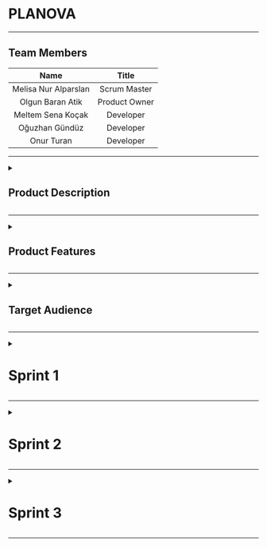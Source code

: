 


# PLANOVA

---
## Team Members 

| Name   |Title  |
|:-------:| :-----:|
| Melisa Nur Alparslan  | Scrum Master     |
| Olgun Baran Atik   | Product Owner    |
| Meltem Sena Koçak     | Developer  |
| Oğuzhan Gündüz    | Developer  |
| Onur Turan     | Developer  |

---
<details>
  <summary><h2>Product Description</h2></summary>

In today's fast-paced world, using time efficiently and managing personal time correctly is one of the most important keys to achieving both professional and personal success.
Planova is a comprehensive mobile application that facilitates users' personal time management.

The application offers various features to make users' lives easier when it comes to time management. Users can set long-term goals, track these goals individually or with friends, throughout the year, do internal analysis by keeping a diary, add images and audio recordings to their diary and use their diary in locked mode, prioritize their tasks by creating a to-do list and mark completed tasks. At the same time, the detailed analysis and artificial intelligence-supported user-specific story creation features in the profile make it easier for users to achieve their goals and progress and make them feel more motivated. Thanks to its minimalist design and user-friendly interface, users can easily adapt to the application.

As a result, managing time correctly is the basis of achieving success in all areas of life and Planova Application will be your greatest assistant on this path.

  <details>
    <summary><h4>Turkish explanation</h4></summary>

Günümüzün hızla akan dünyasında, zamanı verimli kullanmak ve kişisel zaman yönetimini doğru yapmak, hem profesyonel hem de kişisel başarıya ulaşmanın en önemli anahtarlarından biridir. Planova Uygulaması, kullanıcıların kişisel zaman yönetimini kolaylaştıran kapsamlı bir mobil uygulamadır.

Uygulama, zaman yönetimi konusunda kullanıcıların hayatını kolaylaştırmak için çeşitli özellikler sunar. Kullanıcılar, uzun vadeli hedeflerini belirleyebilir, bu hedefleri bireysel veya arkadaşlarıyla birlikte yıl boyunca takip edebilir, günlük tutarak içsel analiz yapabilir, günlüğüne görseller ve ses kayıtları ekleyebilir ve günlüğünü kilitli modda kullanabilir, yapılacaklar listesi oluşturarak görevlerini önceliklendirebilir ve tamamlanan işleri işaretleyebilirler. Aynı zamanda, profilde bulunan detaylı analiz ve yapay zeka destekli kullanıcıya özel hikaye yaratama özellikleri, kullanıcıların hedeflerine ulaşmalarını ve ilerlemelerini kolaylaştırır ve daha motive hissetmelerini sağlar. Minimalist tasarımı ve kullanıcı dostu arayüzü sayesinde, kullanıcılar uygulamaya kolayca adapte olabilirler.

Sonuç olarak, zamanı doğru yönetmek, yaşamın her alanında başarıya ulaşmanın temelidir ve Planova Uygulaması bu yolda en büyük yardımcınız olacaktır.
    
  </details>
  
</details>

---
<details>
  <summary><h2>Product Features</h2></summary>


### 1. Today(Home)Page
- **User-Friendly Interface:** The home page has a simple and minimalist design that allows users to easily get used to the application.
- **Daily Work and Completed Tasks:** Users can see their work for that day, their long-term goals, and whether they have completed them or not in the categorization. This makes daily task management and tracking easier.
- **Weekly Calendar:** The weekly calendar at the top makes it easy for users to switch between different days.

### 2. Goals Page
- **Grid View:** All goals are presented in a view where users can easily see their progress.
- **Goal Details:** By clicking on the goal, the details, start date, completion status and statistics of the goal can be accessed.
- **Adding and Removing Targets:** New targets can be added or existing targets can be archived.
- **Data Analysis:** Users can visually see their progress on the goals they set statistically and long-term development with a 365-day grid view
- **AI-Assisted Planning:** Artificial intelligence helps users plan and break down their goals. It also gives suggestions on how many days the goals should last.
- **Community Goal tracking:** Users can set common goals with their friends and work on them together.
    * **Common Goals and Progress Tracking:** Users can track their progress on common goals they set with their friends, with percentages.
    * **Progress Graphs:** Users can see their own and their friends' progress graphically. These graphics increase users' motivation.
    * **Goal Details:** Details and progress of the goals set with friends can be viewed on the challenge page. This page also includes buttons for adding and editing goals.

### 3. Journal
- **Daily Notes:** Users can keep a diary and record notes in chronological order. A separate note can be entered for each day.
- **Adding Images and Text:** In addition to adding text to journal notes, images can also be added. This makes notes richer and more meaningful.

### 4. Profile Page
- **All Goals and Archive:** All goals and archived data of users are displayed on this page. Users can easily access their past goals and completed tasks.
- **Detailed Progress Analysis:** Users' personal progress is analyzed graphically and statistically. These analyzes help users better understand their progress.

### 5. Settings
- **Profile Settings:**
  * **Edit Profile:** Allows users to update their personal information such as name, email, and profile picture.
  * **Account Information:** Provides detailed account information including membership status and account creation date.
- **Security and Privacy:**
  * **Change Password:** Enables users to change their account password for enhanced security.
  * **Two-Factor Authentication:** Offers an additional layer of security by requiring a second form of authentication.
- **Notifications:** Users can customize notification settings, including which events trigger notifications.
- **Themes:** Users can choose from a variety of themes to personalize the appearance of the app.




<details>
    <summary><h4>Turkish explanation</h4></summary>

  ### 1. Ana Sayfa(Bugün)
- **Kullanıcı Dostu Arayüz:** Ana sayfa, kullanıcıların uygulamaya kolayca alışmalarını sağlayan sade ve minimalist bir tasarıma sahiptir.
- **Günlük İşler ve Tamamlanan Görevler:** Kullanıcılar, o güne ait işlerini, uzun vadede devam ettiği hedeflerini, bunları tamamlayıp tamamlamadıkları kategorizasyonu içinde görebilirler. Bu, günlük görev yönetimini ve takibini kolaylaştırır.
- **Haftalık Takvim:** Üst kısımda yer alan haftalık takvim, kullanıcıların farklı günler arasında geçişini kolaylaştır.

### 2. Hedefler Sayfası
- **Izgara Görünüm:** Tüm hedefler, kullanıcıların ilerlemesini kolayca görebileceği bir görünümde sunulur.
- **Hedef Detayları:** Hedefe tıklanıldığında, hedefin detaylarına, başlangıç tarihine, tamamlanma durumuna ve istatistiklerine ulaşılabilir.
- **Hedef Ekleme ve Çıkarma:** Yeni hedefler eklenebilir veya var olan hedefler arşivlenebilir.
- **Veri Analizi:** Kullanıcıların belirledikleri hedeflerdeki ilerlemeleri istatistiksel olarak ve 365 günlük ızgara görünümle uzun vadeli gelişimi görsel bir şekilde görebilirler
- **Yapay Zeka Destekli Planlama:** Yapay zeka, kullanıcıların hedeflerini planlamalarına ve parçalara bölmelerine yardımcı olur. Ayrıca, hedeflerin kaç gün sürmesi gerektiği konusunda önerilerde bulunur.
- **Toplulukla Hedef takibi:** Kullanıcılar, arkadaşlarıyla ortak hedefler belirleyebilir ve bu hedefler üzerinde birlikte çalışabilirler.
    * **Ortak Hedefler ve İlerleme Takibi:** Kullanıcılar, arkadaşlarıyla belirledikleri ortak hedeflerdeki ilerlemelerini yüzdelerle takip edebilirler.
    * **İlerleme Grafikleri:** Kullanıcılar, kendi ve arkadaşlarının ilerlemelerini grafiksel olarak görebilirler. Bu grafikler, kullanıcıların motivasyonlarını artırır.
    * **Hedef Detayları:** Arkadaşlarla belirlenen hedeflerin detayları ve ilerlemeleri, challenge sayfasında görüntülenebilir. Bu sayfada ayrıca hedef ekleme ve düzenleme butonları bulunur.
 
### 3. Günlük
- **Günlük:** Kullanıcılar, tarih sırasına göre günlük tutabilir, not kaydedebilirler. Her gün için ayrı bir not girişi yapılabilir.
- **Görsel ve Metin Ekleme:** Günlük notlarına metin eklemenin yanı sıra, görseller de eklenebilir. Bu, notların daha zengin ve anlamlı olmasını sağlar.

### 4. Profil Sayfası
- **Tüm Hedefler ve Arşiv:** Kullanıcıların tüm hedefleri ve arşivlenen verileri bu sayfada görüntülenir. Kullanıcılar, geçmiş hedeflerine ve tamamlanan görevlere kolayca ulaşabilirler.
- **Detaylı İlerleme Analizi:** Kullanıcıların kişisel ilerlemeleri, grafiksel ve istatistiksel olarak analiz edilir. Bu analizler, kullanıcıların gelişimlerini daha iyi anlamalarına yardımcı olur.

### 5. Ayarlar
- **Profil ayarları:**
  * **Profili Düzenle:** Kullanıcıların ad, e-posta adresi ve profil resmi gibi kişisel bilgilerini güncellemesine olanak tanır.
  * **Hesap Bilgileri:** Üyelik durumu ve hesap oluşturma tarihi dahil olmak üzere ayrıntılı hesap bilgileri sağlar.
- **Güvenlik ve Gizlilik:**
  * **Şifreyi Değiştir:** Gelişmiş güvenlik için kullanıcıların hesap şifrelerini değiştirmelerine olanak tanır.
  * **İki Faktörlü Kimlik Doğrulama:** İkinci bir kimlik doğrulama biçimi gerektirerek ek bir güvenlik katmanı sunar.
- **Bildirimler:** Kullanıcılar, hangi olayların bildirimleri tetiklediğini de içeren bildirim ayarlarını özelleştirebilir.
- **Temalar:** Kullanıcılar, uygulamanın görünümünü kişiselleştirmek için çeşitli temalar arasından seçim yapabilir.
  </details>

</details>

---
<details>
  <summary><h2>Target Audience</h2></summary>

Planova application appeals to a wide range of users and offers features for people from different age groups and professions.

- **Students:**
  * **Academic Success:** Students who want to organize their study plans and academic goals.
  * **Time Management:** Those who want to keep track of exam dates and assignment deadlines.
  * **Daily Note Taking:** Students who want to take notes of their daily work and progress.

- **Professionals:**
  * **Task Tracking**: Those who want to organize daily meetings, tasks and workflows.
  * **Career Development:** Professionals who want to follow their career development and long-term goals.

- **Freelancers:**
  * **Task Management:** Freelancers who want to organize and track their daily tasks.
  * **Time Management:** Those who want to plan their work and manage their daily to-do list.

- **Personal Development Enthusiasts:**
  * **Personal Development:** Individuals who want to follow their own development and set personal goals.

- **Users Aimed at Teamwork and Common Goals:**
  * **Common Goal Setting:** Groups of friends or business teams who want to work together by setting common goals.
  * **Increasing Motivation:** Those who want to increase group motivation by using the joint goal tracking feature.


<details>
    <summary><h4>Turkish explanation</h4></summary>

Planova Uygulaması, geniş bir kullanıcı kitlesine hitap eder ve farklı yaş gruplarından ve mesleklerden insanlara yönelik özellikler sunar.

- **Öğrenciler:**
  * **Akademik Başarı:** Ders çalışma planlarını ve akademik hedeflerini düzenlemek isteyen öğrenciler.
  * **Zaman Yönetimi:** Sınav tarihlerini ve ödev teslim tarihlerini takip etmek isteyenler.
  * **Günlük Not Tutma:** Günlük çalışmalarını ve ilerlemelerini not almak isteyen öğrenciler.

- **Profesyoneller:**
  * **Görev Takibi**: Günlük toplantıları, görevleri ve iş akışlarını organize etmek isteyenler.
  * **Kariyer Gelişimi:** Kariyer gelişimlerini ve uzun vadeli hedeflerini takip etmek isteyen profesyoneller.

- **Serbest Çalışanlar:**
  * **Görev Yönetimi:** Günlük görevlerini düzenlemek ve takip etmek isteyen serbest çalışanlar.
  * **Zaman Yönetimi:** İşlerini planlamak ve günlük yapılacaklar listesini yönetmek isteyenler.

- **Kişisel Gelişim Meraklıları:**
  * **Kişisel Gelişim:** Kendi gelişimlerini takip etmek ve kişisel hedefler belirlemek isteyen bireyler.

- **Takım Çalışması ve Ortak Hedeflere Yönelik Kullanıcılar:**
  * **Ortak Hedef Belirleme:** Ortak hedefler belirleyerek birlikte çalışmak isteyen arkadaş grupları veya iş takımları.
  * **Motivasyon Artırma:** Birlikte hedef takibi özelliğini kullanarak grup motivasyonunu artırmak isteyenler.


    
  </details>
  
</details>


---
<details>
  <summary><h1>Sprint 1</h1></summary>

<details>
    <summary><h2>App Screenshots</h2></summary>

### Login Page
![Loginpage](https://github.com/olgnbrn/flutter24_bootcamp/raw/main/Project_Management_Files/Sprint_1/Sprint1_App_ss/Sprint1_Loginpage_UI.png)

---
### Today(Home)page
![Homepage](https://github.com/olgnbrn/flutter24_bootcamp/raw/main/Project_Management_Files/Sprint_1/Sprint1_App_ss/Sprint1_Homepage_UI.png)

---
### Habits Page
![Habitpage](https://github.com/olgnbrn/flutter24_bootcamp/raw/main/Project_Management_Files/Sprint_1/Sprint1_App_ss/Sprint1_Habitpage_UI.png)

---
### Journal Page
![Habitpage](https://github.com/olgnbrn/flutter24_bootcamp/raw/main/Project_Management_Files/Sprint_1/Sprint1_App_ss/Spritn1_Journalpage_UI.png)

---
### Profile Page
![Habitpage](https://github.com/olgnbrn/flutter24_bootcamp/raw/main/Project_Management_Files/Sprint_1/Sprint1_App_ss/Sprint1_Profilepage_UI.png)

---
### Settings Page
<img src="https://github.com/olgnbrn/flutter24_bootcamp/raw/main/Project_Management_Files/Sprint_1/Sprint1_App_ss/Sprint1_settingspage_UI.png" width="500">



   
</details>

---
  <details>
    <summary><h2>App Map</h2></summary>

![App Flowchart](https://github.com/olgnbrn/flutter24_bootcamp/raw/main/Project_Management_Files/Sprint_1/Sprint1_App_Map/Sprint1_App_Map.png)
   
  </details>

---
  <details>
    <summary><h2>Project Management</h2></summary>
    
![pm_1](https://github.com/olgnbrn/flutter24_bootcamp/raw/main/Project_Management_Files/Sprint_1/Sprint1_PM/Sprint1_pm_1.png)
![pm_2](https://github.com/olgnbrn/flutter24_bootcamp/raw/main/Project_Management_Files/Sprint_1/Sprint1_PM/Sprint1_pm_2.png)
![pm_3](https://github.com/olgnbrn/flutter24_bootcamp/raw/main/Project_Management_Files/Sprint_1/Sprint1_PM/Sprint1_pm_3.png)
![pm_4](https://github.com/olgnbrn/flutter24_bootcamp/raw/main/Project_Management_Files/Sprint_1/Sprint1_PM/Sprint1_pm_4.png)
![pm_5](https://github.com/olgnbrn/flutter24_bootcamp/raw/main/Project_Management_Files/Sprint_1/Sprint1_PM/Sprint1_pm_5.png)
   
  </details>

---
  <details>
    <summary><h2>Burndown Chart</h2></summary>

![Burndown Chart](https://github.com/olgnbrn/flutter24_bootcamp/raw/main/Project_Management_Files/Sprint_1/Sprint1_Burndown_chart/Sprint1_Burndown_Chart_1.png)

![Burndown Chart](https://github.com/olgnbrn/flutter24_bootcamp/raw/main/Project_Management_Files/Sprint_1/Sprint1_Burndown_chart/Sprint1_Burndown_Chart_2.png)



    
  </details>

---


- **Sprint Notes:**
   * It was decided to use Figma in UI designs.
   * It was decided to use Asana as a project management tool.
   * Daily scrum meetings were held using WhatsApp and Discord applications according to team availability.
   * It was decided to use e-mail for the login system.
   * It was decided that the main theme of the application would be dark.
   * Due to global targets, it was decided to make designs and applications in English.
 
- **Expected point completion within Sprint:**
  * 300 Point

- **Point Completion Logic:**
  * A total target of 1200 points was set. In the first sprint, 300 points were targeted because the idea was planned and the designs were made, and 300 points were completed. In the second sprint, 450 points are targeted as the focus will be on writing code and adding APIs. In the third sprint, a target of 450 points was set as the remaining tasks would be completed and integration work would be carried out.

- **Daily Scrum:** [Daily Scrum](https://github.com/olgnbrn/flutter24_bootcamp/tree/main/Project_Management_Files/Sprint_1/Sprint1_Daily_Scrum)

- **Product Backlog URL:** 

- **Sprint Review:**
    * Melisa Nur Alparslan and Olgun Baran Atik made the prototypes and designs.
   * Since we wanted the application to have different features, it was not easy to decide during the prioritization phase.
   * It was decided to highlight the habit-forming feature.
   * Although it did not take much time to decide on the logo, choosing the brand name did.
   * The first week was spent in market research, user interviews, determining the details of the idea and making a draft prototype.
   * Designs were made in the second week.
   * In this process, the project management method was determined, the team got to know each other, and a system was created to be used in other sprints.
   * Date addition in asana was not used in the first place because the next day's tasks were discussed in daily meetings in the WhatsApp group. Dates were added to the asana to create a burndown chart.
   * The first sprint planning was generally based on design and idea and a good sprint process was passed.


- **Sprint Review Participants:**
    * Melisa Nur Alparslan, Olgun Baran Atik, Meltem Sena Koçak, Oğuzhan Gündüz, Onur Turan

- **Sprint Retrospective:**
   * In the second sprint, it was decided to install Firebase first.
   * It was decided to finalize the application logo.
   * It was decided that all team members would write code together in the second sprint.
   * It was decided to conduct a free API research suitable for the application for the artificial intelligence plug-in.
   * It was decided to add an open theme to the application.
   * It was decided to edit the daily section UI.
   * It was decided to improve the user profile creation and editing page.
   * It was decided to integrate daily planner and calendar.
   * It was decided to complete the habit creation and tracking page.
   * It was decided to add task list and reminder features.
   * It was decided to develop the target tracking and analysis page.

- **Additional Notes**
<details>
    <summary><h4>Turkish explanation</h4></summary>


- **Sprint Notları:**
   * UI tasarımlarında Figma kullanılmasına karar verildi.
   * Proje yönetim aracı olarak Asana kullanılmasına karar verildi.
   * Daily scrum toplantıları whatsapp ve discord uygulamaları takım müsaitlik durumuna göre kullanılarak gerçekleştirildi.
   * Giriş sistemi için e-posta kullanılmasına karar verildi.
   * Uygulamanın asıl temasının koyu olmasına karar verildi.
   * Globale yönelik hedefler nedeniyle İngilizce dili ile tasarımların ve uygulamanın yapılmasına karar verildi.
 
 
- **Sprint İçinde Tamamlanması Beklenen Puan:**
  * 300 Puan

- **Puan Tamamlama Mantığı:**
  * Toplamda 1200 puanlık bir hedef belirlendi. Birinci sprintte, fikir oturması ve tasarımların yapılması planlandığı için 300 puan hedeflenmiştir ve 300 puan tamamlanmıştır. İkinci sprintte, kod yazma ve API ekleme çalışmalarına yoğunlaşılacağı için 450 puan hedeflenmiştir. Üçüncü sprintte ise kalan görevlerin tamamlanması ve entegrasyon çalışmaları yapılacağından 450 puan hedefi konulmuştur.

- **Sprint Gözden Geçirilmesi:**
   * Melisa Nur Alparslan ve Olgun Baran Atik prototip ve tasarımları yaptı.
   * Uygulamanın farklı özellikler taşımasını istenildiği için önceliklendirme aşamasında karar vermek kolay olmadı.
   * Alışkanlık oluşturma özelliğinin ön plana çıkarılmasına karar verildi.
   * Logoya karar vermek çok zaman almasa da marka adını seçmek zaman aldı.
   * Birinci hafta pazar araştırması, kullanıcı görüşmeleri, fikrin detaylarının belirlenmesi ve prototipin taslak olarak yapılması şeklinde geçirildi.
   * İkinci hafta tasarımlar yapıldı.
   * Bu süreçte proje yönetim yöntemi belirlendi, takım birbiriyle tanışmış oldu, ve diğer sprintlerde de kullanılmak üzere sistem oluşturuldu.
   * Whatsapp grubunda günlük olarak toplantılarda ertesi gün görevleri konuşulduğu için asanada tarih eklemesi ilk etapta kullanılmadı. Burndown chart oluşturmak için asanaya tarihler sonrasında eklenildi.
   * Birinci sprint planlaması genel olarak tasarım ve fikir üstüne oldu ve iyi bir sprint süreci geçirildi.
     

- **Sprint Gözden Geçirme Katılımcıları:**
    * Melisa Nur Alparslan, Olgun Baran Atik, Meltem Sena Koçak, Oğuzhan Gündüz, Onur Turan

- **Sprint Retrospektifi:**
   * İkinci sprintte ilk olarak Firebase kurulmasına karar verildi.
   * Ugulama logosunun kesinleştirilmesine karar verildi.
   * Tüm ekip üyelerinin ikinci sprintte birlikte kod yazmasına karar verildi.
   * Yapay zeka eklentisi için uygulamaya uygun ücretsiz api araştırması yapılmasına karar verildi.
   * Uygulamaya açık tema eklenilmesine karar verildi.
   * Günlük kısmı UI düzenlenmesine karar verildi.
   * Kullanıcı profili oluşturma ve düzenleme sayfasının geliştirilmesine karar verildi.
   * Günlük planlayıcı ve takvim entegrasyonu yapılmasına karar verildi.
   * Alışkanlık oluşturma ve takip etme sayfasının tamamlanmasına karar verildi.
   * Görev listesi ve hatırlatıcı özelliklerinin eklenmesine karar verildi.
   * Hedef takip ve analiz sayfasının geliştirilmesine karar verildi.
</details>







</details>


---
<details>
  <summary><h1>Sprint 2</h1></summary>

  ---

<details>
    <summary><h2>App Screenshots</h2></summary>

  ### Login Page

  ![Loginpage](https://github.com/olgnbrn/flutter24_bootcamp/raw/main/Project_Management_Files/Sprint_2/Sprint2_App_ss/Sprint2_Loginpage.png)

---
### Today(Home)page
![Homepage](https://github.com/olgnbrn/flutter24_bootcamp/raw/main/Project_Management_Files/Sprint_2/Sprint2_App_ss/Sprint2_Todaypage.png)

---
### Habits Page
![Habitpage](https://github.com/olgnbrn/flutter24_bootcamp/raw/main/Project_Management_Files/Sprint_2/Sprint2_App_ss/Sprint2_Habitpage.png)

---
### Journal Page
![Habitpage](https://github.com/olgnbrn/flutter24_bootcamp/raw/main/Project_Management_Files/Sprint_2/Sprint2_App_ss/Sprint2_journalpage.png)

---
### Profile Page
![Habitpage](https://github.com/olgnbrn/flutter24_bootcamp/raw/main/Project_Management_Files/Sprint_2/Sprint2_App_ss/Sprint2_Profilepage.png)




   
</details>

---

<details>
  <summary><h2>Project Management</h2></summary>
    
  ![pm_1](https://github.com/olgnbrn/flutter24_bootcamp/raw/main/Project_Management_Files/Sprint_2/Sprint2_PM/Sprint2_pm_1.png)
  ![pm_2](https://github.com/olgnbrn/flutter24_bootcamp/raw/main/Project_Management_Files/Sprint_2/Sprint2_PM/Sprint2_pm_2.png)
  ![pm_3](https://github.com/olgnbrn/flutter24_bootcamp/raw/main/Project_Management_Files/Sprint_2/Sprint2_PM/Sprint2_pm_3.png)
  ![pm_4](https://github.com/olgnbrn/flutter24_bootcamp/raw/main/Project_Management_Files/Sprint_2/Sprint2_PM/Sprint2_pm_4.png)
</details>

---
  <details>
    <summary><h2>Burndown Chart</h2></summary>

  ![Burndown Chart](https://github.com/olgnbrn/flutter24_bootcamp/raw/main/Project_Management_Files/Sprint_2/Sprint2_Burndown_chart/Sprint2_Burndown_Chart_1.png)

  ![Burndown Chart](https://github.com/olgnbrn/flutter24_bootcamp/raw/main/Project_Management_Files/Sprint_2/Sprint2_Burndown_chart/Sprint2_Burndown_Chart_2.png)
    
  </details>

---


- **Sprint Notes:**
   * Used Firebase Core for Firebase services application integration.
   * Firebase Authentication was used to authenticate with Firebase.
   * Used Cloud Firestore to interact with the Firestore database and transfer user data.
   * Firebase Storage was used to store user data.
   * Google Sign in option has been added to log in.
   * Image picker was used for user photos.
   * Flutter sound was used for audio recording and playback.
 
- **Expected point completion within Sprint:**
  * 450

- **Point Completion Logic:**
  * A total target of 1200 points was set. 300 points were completed in the first sprint. In the second sprint, the overall completion of the codes was requested, a target of 450 points was set and 450 points were completed. In the third sprint, a target of 450 points was set as the remaining tasks would be completed and integration work would be carried out.

- **Daily Scrum:**  [Daily Scrum](https://github.com/olgnbrn/flutter24_bootcamp/tree/main/Project_Management_Files/Sprint_2/Sprint2_Daily_Scrum)

- **Product Backlog URL:** 

- **Sprint Review:**
  *  In the second sprint, firstly project skeleton was created by Olgun and Oğuzhan.
  *  Coding of registration and login pages was done.
  *  While the home page coding was done by Olgun and Oğuzhan, the diary page coding was simultaneously done by Meltem and Onur, and the habit page inner screen coding was done by Melisa.
  *  It was decided that the features of adding audio recording and visuals to the diary page would be completed in this sprint and the goal was achieved.
  *  According to the changes in all pages, coding of the profile page that will provide data analysis has started.
  * Adding habits and adding buttons for the home screen have been customized.
  * Settings button coding was done by Olgun and Oğuzhan.
  * After the diary page was completed, Meltem and Onur researched the API suitable for the application.
  * Although it was aimed to complete the coding of all pages in the second sprint planning, many features were added to the prototype during coding and the coding goal was achieved except for the target tracking page with a friend.
  * Flexibility was provided according to the features added in the planning and a good sprint process was achieved.


- **Sprint Review Participants:**
    * Melisa Nur Alparslan, Olgun Baran Atik, Meltem Sena Koçak, Oğuzhan Gündüz, Onur Turan

- **Sprint Retrospective:**
   * In the third sprint, it was decided that the habit tracking pages with friends would be created first by Oğuzhan, Olgun and Melisa.
   * It was decided to make some changes on the habit editing page.
   * It was decided to make adjustments to the profile screen according to the changes made.
   * It was decided to make final adjustments to the settings screen.
   * In line with the application-friendly and free API research conducted in the second sprint, it was decided that Meltem and Onur would integrate artificial intelligence into the application.
   * It was decided to make visual changes on the main screen of the profile page.
   * It was decided to add an open theme option to the application.
   * It was decided to write the User Agreement, Information and Explicit Consent texts and add them to the application.
   * It was decided to localize the application so that it can offer different language options.

- **Additional Notes:**

<details>
    <summary><h4>Turkish explanation</h4></summary>


- **Sprint Notları:**
   * Firebase hizmetleri uygulama entegrasyonu için Firebase Core kullanıldı.
   * Firebase ile kimlik doğrulama işlemleri gerçekleştirmek için Firebase Authentication kullanıldı.
   * Firestore veritabanı ile etkileşim kurup kullanıcı verilerini aktarmak için Cloud Firestore kullanıldı.
   * Kullanıcı verilerini depolamak için Firebase Storage kullanıldı.
   * Oturum açmak için Google Sign in seçeneği eklenildi.
   * Kullanıcı fotoğrafları için Image picker kullanıldı.
   * Ses kaydetme ve oynatma için flutter sound kullanıldı.
 
- **Sprint İçinde Tamamlanması Beklenen Puan:**
  * 450

- **Puan Tamamlama Mantığı:**
  * Toplamda 1200 puanlık bir hedef belirlendi. Birinci sprintte 300 puan tamamlanmıştır. İkinci sprintte, kodların genel olarak tamamlanması istenilmiş 450 puan hedefi konulmuş ve 450 puan tamamlanmıştır. Üçüncü sprintte ise kalan görevlerin tamamlanması ve entegrasyon çalışmaları yapılacağından 450 puan hedefi konulmuştur.

- **Sprint Gözden Geçirilmesi:**
   * İkinci sprintte, ilk olarak proje iskeleti oluşturulması Olgun ve Oğuzhan tarafından yapıldı.
   * Kayıt olma ve giriş sayfalarının kodlaması yapıldı.
   * Ana sayfa kodlaması Olgun ve Oğuzhan tarafından yapılırken eş zamanlı olarak günlük sayfası kodlaması Meltem ve Onur tarafından, alışkanlık sayfası iç ekranı kodlaması Melisa tarafından yapıldı.
   * Günlük sayfasına ses kaydı ve görsel ekleme özelliklerinin bu sprintte bitirilmesi kararlaştırıldı ve amaca ulaşıldı.
   * Tüm sayfalarda olan değişikliklere göre, veri analizi sağlayacak olan profil sayfasının kodlanmasına başlanıldı.
   * Alışkanlık ekleme ve ana ekran için yapılacak ekleme butonları özelleştirildi.
   * Ayarlar butonu kodlaması Olgun ve Oğuzhan tarafından yapıldı.
   * Günlük sayfası bittikten sonra uygulamaya uygun olacak API araştırması Meltem ve Onur tarafından yapıldı.
   * İkinci sprint planlamasında tüm sayfaların kodlamasının bitirilmesi hedeflense de kodlama esnasında prototipe birçok özellik eklenildi ve arkadaşla hedef takip sayfası hariç kodlama hedefine ulaşıldı.
   * Planlamada eklenilen özelliklere göre esneklik sağlandı ve iyi bir sprint süreci geçirildi.
     

- **Sprint Gözden Geçirme Katılımcıları:**
    * Melisa Nur Alparslan, Olgun Baran Atik, Meltem Sena Koçak, Oğuzhan Gündüz, Onur Turan

- **Sprint Retrospektifi:**
   * Üçüncü sprintte ilk olarak arkadaşlı alışkanlık takip sayfalarının Oğuzhan, Olgun, Melisa tarafından yapılmasına karar verildi.
   * Alışkanlık düzenleme sayfasında bazı değişiklikler yapılmasına karar verildi.
   * Yapılan değişiklere göre profil ekranında düzenlemeler yapılmasına karar verildi.
   * Ayarlar ekranında son düzenlemeler yapılmasına karar verildi.
   * İkinci sprintte yapılan uygulamaya uygun ve ücretsiz API araştırmaları doğrultusunda Meltem ve Onur’un uygulamaya yapay zeka entegrasyonu yapmasına karar verildi.
   * Profil sayfasının ana ekranında görsel değişiklik yapılmasına karar verildi.
   * Uygulamaya açık tema seçeneğinin eklenilmesine karar verildi.
   * Kullanıcı sözleşme, Aydınlatma ve Açık Rıza metinlerinin yazılmasına, uygulamaya eklenmesine karar verildi.
   * Uygulamanın farklı dil seçenekleri sunabilmesi için lokalizasyon yapılmasına karar verildi.
</details>
</details>

---

<details>
  <summary><h1>Sprint 3</h1></summary>
</details>

---
